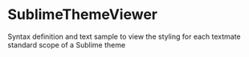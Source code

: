 SublimeThemeViewer
==================

Syntax definition and text sample to view the styling for each textmate standard scope of a Sublime theme
